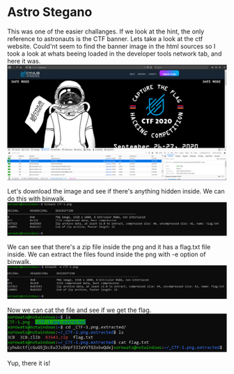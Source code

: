 # Astro Stegano

This was one of the easier challanges.
If we look at the hint, the only reference to astronauts is the CTF banner. Lets take a look at the ctf website.
Could'nt seem to find the banner image in the html sources so I took a look at whats beeing loaded in the developer tools network tab, and here it was.
![Banner](images/ss1.PNG?raw=true "ss1")

Let's download the image and see if there's anything hidden inside. We can do this with binwalk.
![Banner](images/ss2.PNG?raw=true "ss2")

We can see that there's a zip file inside the png and it has a flag.txt file inside. We can extract the files found inside the png with -e option of binwalk.
![Banner](images/ss3.PNG?raw=true "ss3")

Now we can cat the file and see if we get the flag.
![Banner](images/ss4.PNG?raw=true "ss4")

Yup, there it is!
